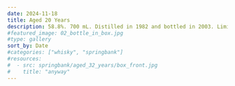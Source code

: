 ```yaml
---
date: 2024-11-18
title: Aged 20 Years
description: 58.8%. 700 mL. Distilled in 1982 and bottled in 2003. Limited to 12,000 bottles. Bottle No. 2250.
#featured_image: 02_bottle_in_box.jpg
#type: gallery
sort_by: Date
#categories: ["whisky", "springbank"]
#resources:
#  - src: springbank/aged_32_years/box_front.jpg
#    title: "anyway"
---
```

